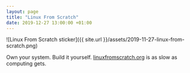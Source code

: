 ```yaml
---
layout: page
title: "Linux From Scratch"
date: 2019-12-27 13:00:00 +01:00
---
```


![Linux From Scratch sticker]({{ site.url }}/assets/2019-11-27-linux-from-scratch.png)

Own your system. Build it yourself. [linuxfromscratch.org](http://www.linuxfromscratch.org/) is as slow as computing gets.
